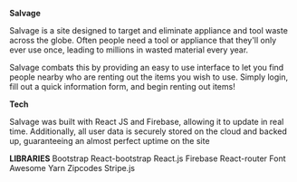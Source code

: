 **Salvage**

Salvage is a site designed to target and eliminate appliance and tool waste across the globe. Often people need a tool or appliance that they'll only ever use once, leading to millions in wasted material every year.

Salvage combats this by providing an easy to use interface to let you find people nearby who are renting out the items you wish to use. Simply login, fill out a quick information form, and begin renting out items!

**Tech**

Salvage was built with React JS and Firebase, allowing it to update in real time. Additionally, all user data is securely stored on the cloud and backed up, guaranteeing an almost perfect uptime on the site


**LIBRARIES**
Bootstrap
React-bootstrap
React.js
Firebase
React-router
Font Awesome
Yarn
Zipcodes
Stripe.js
